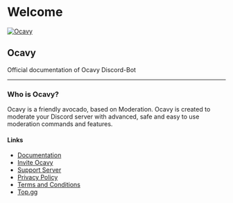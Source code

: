 # Welcome

[![Ocavy](https://cdn.discordapp.com/emojis/900688053394345994.webp?size=4096\&quality=high)](https://discord.gg/DEEZY5cwpy)

## Ocavy

Official documentation of Ocavy Discord-Bot

***

### Who is Ocavy?

Ocavy is a friendly avocado, based on Moderation. Ocavy is created to moderate your Discord server with advanced, safe and easy to use moderation commands and features.

#### Links

* [Documentation](https://xnickydev.gitbook.io/ocavy)
* [Invite Ocavy](https://discordapp.com/oauth2/authorize?client\_id=790951045353963551\&scope=applications.commands%20bot\&permissions=2146958847)
* [Support Server](https://discord.gg/DEEZY5cwpy)
* [Privacy Policy](https://docs.google.com/document/d/17UzvGAKFREtksCMPHXHyHJ8W\_YSTnlPIi5BE7fj\_azE/edit?usp=sharing)
* [Terms and Conditions](https://docs.google.com/document/d/16vNwohZWvZSlLc\_4jTGiGpqDDWVaXb5fGO6V\_8XprnQ/edit?usp=sharing)
* [Top.gg](https://top.gg/bot/790951045353963551/)

